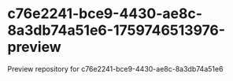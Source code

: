 # c76e2241-bce9-4430-ae8c-8a3db74a51e6-1759746513976-preview
Preview repository for c76e2241-bce9-4430-ae8c-8a3db74a51e6
